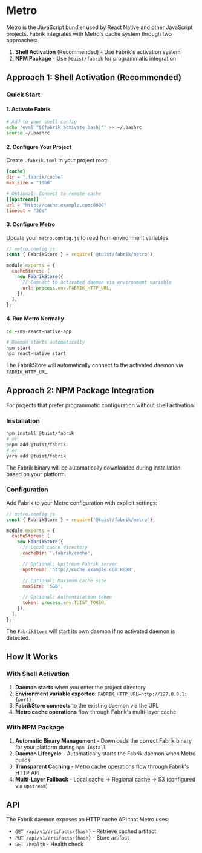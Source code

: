 # Metro

Metro is the JavaScript bundler used by React Native and other JavaScript projects. Fabrik integrates with Metro's cache system through two approaches:

1. **Shell Activation** (Recommended) - Use Fabrik's activation system
2. **NPM Package** - Use `@tuist/fabrik` for programmatic integration

## Approach 1: Shell Activation (Recommended)

### Quick Start

#### 1. Activate Fabrik

```bash
# Add to your shell config
echo 'eval "$(fabrik activate bash)"' >> ~/.bashrc
source ~/.bashrc
```

#### 2. Configure Your Project

Create `.fabrik.toml` in your project root:

```toml
[cache]
dir = ".fabrik/cache"
max_size = "10GB"

# Optional: Connect to remote cache
[[upstream]]
url = "http://cache.example.com:8080"
timeout = "30s"
```

#### 3. Configure Metro

Update your `metro.config.js` to read from environment variables:

```javascript
// metro.config.js
const { FabrikStore } = require('@tuist/fabrik/metro');

module.exports = {
  cacheStores: [
    new FabrikStore({
      // Connect to activated daemon via environment variable
      url: process.env.FABRIK_HTTP_URL,
    }),
  ],
};
```

#### 4. Run Metro Normally

```bash
cd ~/my-react-native-app

# Daemon starts automatically
npm start
npx react-native start
```

The FabrikStore will automatically connect to the activated daemon via `FABRIK_HTTP_URL`.

## Approach 2: NPM Package Integration

For projects that prefer programmatic configuration without shell activation.

### Installation

```bash
npm install @tuist/fabrik
# or
pnpm add @tuist/fabrik
# or
yarn add @tuist/fabrik
```

The Fabrik binary will be automatically downloaded during installation based on your platform.

### Configuration

Add Fabrik to your Metro configuration with explicit settings:

```javascript
// metro.config.js
const { FabrikStore } = require('@tuist/fabrik/metro');

module.exports = {
  cacheStores: [
    new FabrikStore({
      // Local cache directory
      cacheDir: '.fabrik/cache',

      // Optional: Upstream Fabrik server
      upstream: 'http://cache.example.com:8080',

      // Optional: Maximum cache size
      maxSize: '5GB',

      // Optional: Authentication token
      token: process.env.TUIST_TOKEN,
    }),
  ],
};
```

The `FabrikStore` will start its own daemon if no activated daemon is detected.

## How It Works

### With Shell Activation

1. **Daemon starts** when you enter the project directory
2. **Environment variable exported**: `FABRIK_HTTP_URL=http://127.0.0.1:{port}`
3. **FabrikStore connects** to the existing daemon via the URL
4. **Metro cache operations** flow through Fabrik's multi-layer cache

### With NPM Package

1. **Automatic Binary Management** - Downloads the correct Fabrik binary for your platform during `npm install`
2. **Daemon Lifecycle** - Automatically starts the Fabrik daemon when Metro builds
3. **Transparent Caching** - Metro cache operations flow through Fabrik's HTTP API
4. **Multi-Layer Fallback** - Local cache → Regional cache → S3 (configured via `upstream`)

## API

The Fabrik daemon exposes an HTTP cache API that Metro uses:

- `GET /api/v1/artifacts/{hash}` - Retrieve cached artifact
- `PUT /api/v1/artifacts/{hash}` - Store artifact  
- `GET /health` - Health check
